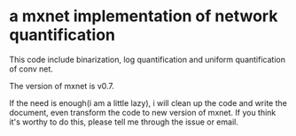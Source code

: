 # a mxnet implementation of network quantification
This code include binarization, log quantification and uniform quantification of conv net.

The version of mxnet is v0.7.

If the need is enough(i am a little lazy), i will clean up the code and write the document, even transform the code to new version of mxnet.
If you think it's worthy to do this, please tell me through the issue or email. 

 